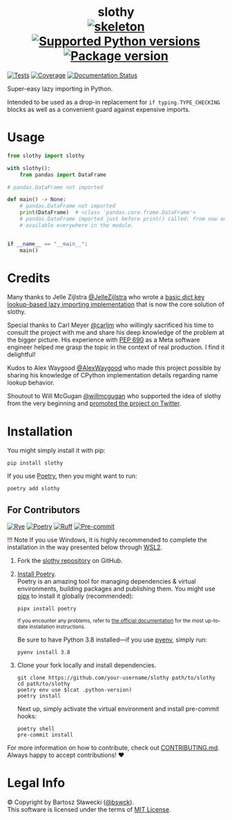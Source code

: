 
# <div align="center">slothy<br>[![skeleton](https://img.shields.io/badge/0.0.2rc–238–g68b0ab8-skeleton?label=%F0%9F%92%80%20skeleton-ci/skeleton-python&labelColor=black&color=grey&link=https%3A//github.com/skeleton-ci/skeleton-python)](https://github.com/skeleton-ci/skeleton-python/tree/0.0.2rc-238-g68b0ab8) [![Supported Python versions](https://img.shields.io/pypi/pyversions/slothy.svg?logo=python&label=Python)](https://pypi.org/project/slothy/) [![Package version](https://img.shields.io/pypi/v/slothy?label=PyPI)](https://pypi.org/project/slothy/)</div>

[![Tests](https://github.com/bswck/slothy/actions/workflows/test.yml/badge.svg)](https://github.com/bswck/slothy/actions/workflows/test.yml)
[![Coverage](https://coverage-badge.samuelcolvin.workers.dev/bswck/slothy.svg)](https://coverage-badge.samuelcolvin.workers.dev/redirect/bswck/slothy)
[![Documentation Status](https://readthedocs.org/projects/slothy/badge/?version=latest)](https://slothy.readthedocs.io/en/latest/?badge=latest)

Super-easy lazy importing in Python.

Intended to be used as a drop-in replacement for `if typing.TYPE_CHECKING` blocks
as well as a convenient guard against expensive imports.

# Usage

```py
from slothy import slothy

with slothy():
    from pandas import DataFrame

# pandas.DataFrame not imported

def main() -> None:
    # pandas.DataFrame not imported
    print(DataFrame)  # <class 'pandas.core.frame.DataFrame'>
    # pandas.DataFrame imported just before print() called; from now on,
    # available everywhere in the module.


if __name__ == "__main__":
    main()
```

# Credits
Many thanks to Jelle Zijlstra [@JelleZijlstra](https://github.com/JelleZijlstra) who wrote a [basic
dict key lookup-based lazy importing implementation](https://gist.github.com/JelleZijlstra/23c01ceb35d1bc8f335128f59a32db4c)
that is now the core solution of slothy.

Special thanks to Carl Meyer [@carljm](https://github.com/carljm) who willingly sacrificed his time
to consult the project with me and share his deep knowledge of the problem at the bigger picture.
His experience with [PEP 690](https://peps.python.org/pep-0690) as a Meta software engineer
helped me grasp the topic in the context of real production. I find it delightful!

Kudos to Alex Waygood [@AlexWaygood](https://github.com/AlexWaygood) who made this project possible
by sharing his knowledge of CPython implementation details regarding name lookup behavior.

Shoutout to Will McGugan [@willmcgugan](https://github.com/willmcgugan) who supported the idea of slothy
from the very beginning and [promoted the project on Twitter](https://twitter.com/willmcgugan/status/1781327396773208427).

# Installation
You might simply install it with pip:

```shell
pip install slothy
```

If you use [Poetry](https://python-poetry.org/), then you might want to run:

```shell
poetry add slothy
```

## For Contributors
[![Rye](https://img.shields.io/endpoint?url=https://raw.githubusercontent.com/astral-sh/rye/main/artwork/badge.json)](https://rye.astral.sh)
[![Poetry](https://img.shields.io/endpoint?url=https://python-poetry.org/badge/v0.json)](https://python-poetry.org/)
[![Ruff](https://img.shields.io/endpoint?url=https://raw.githubusercontent.com/astral-sh/ruff/main/assets/badge/v2.json)](https://github.com/astral-sh/ruff)
[![Pre-commit](https://img.shields.io/badge/pre--commit-enabled-brightgreen?logo=pre-commit&logoColor=white)](https://github.com/pre-commit/pre-commit)
<!--
This section was generated from skeleton-ci/skeleton-python@0.0.2rc-238-g68b0ab8.
Instead of changing this particular file, you might want to alter the template:
https://github.com/skeleton-ci/skeleton-python/tree/0.0.2rc-238-g68b0ab8/fragments/readme.md
-->
!!! Note
    If you use Windows, it is highly recommended to complete the installation in the way presented below through [WSL2](https://learn.microsoft.com/en-us/windows/wsl/install).
1.  Fork the [slothy repository](https://github.com/bswck/slothy) on GitHub.

1.  [Install Poetry](https://python-poetry.org/docs/#installation).<br/>
    Poetry is an amazing tool for managing dependencies & virtual environments, building packages and publishing them.
    You might use [pipx](https://github.com/pypa/pipx#readme) to install it globally (recommended):

    ```shell
    pipx install poetry
    ```

    <sub>If you encounter any problems, refer to [the official documentation](https://python-poetry.org/docs/#installation) for the most up-to-date installation instructions.</sub>

    Be sure to have Python 3.8 installed—if you use [pyenv](https://github.com/pyenv/pyenv#readme), simply run:

    ```shell
    pyenv install 3.8
    ```

1.  Clone your fork locally and install dependencies.

    ```shell
    git clone https://github.com/your-username/slothy path/to/slothy
    cd path/to/slothy
    poetry env use $(cat .python-version)
    poetry install
    ```

    Next up, simply activate the virtual environment and install pre-commit hooks:

    ```shell
    poetry shell
    pre-commit install
    ```

For more information on how to contribute, check out [CONTRIBUTING.md](https://github.com/bswck/slothy/blob/HEAD/CONTRIBUTING.md).<br/>
Always happy to accept contributions! ❤️

# Legal Info
© Copyright by Bartosz Sławecki ([@bswck](https://github.com/bswck)).
<br />This software is licensed under the terms of [MIT License](https://github.com/bswck/slothy/blob/HEAD/LICENSE).
